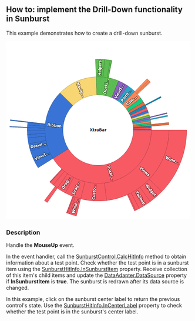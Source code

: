 ## How to: implement the Drill-Down functionality in Sunburst

This example demonstrates how to create a drill-down sunburst.

![](Media/sunburst-drill-down.gif)

### Description

Handle the **MouseUp** event. 

In the event handler, call the [SunburstControl.CalcHitInfo](https://documentation.devexpress.com/WindowsForms/DevExpress.XtraTreeMap.SunburstControl.CalcHitInfo.method) method to obtain information about a test point. Check whether the test point is in a sunburst item using the [SunburstHitInfo.InSunburstItem](https://documentation.devexpress.com/WindowsForms/DevExpress.XtraTreeMap.SunburstHitInfo.InSunburstItem.property) property. Receive collection of this item's child items and update the [DataAdapter.DataSource](https://documentation.devexpress.com/WindowsForms/DevExpress.XtraTreeMap.SunburstHierarchicalDataAdapter.DataSource.property) property if **InSunburstItem** is **true**. The sunburst is redrawn after its data source is changed. 

In this example, click on the sunburst center label to return the previous control's state. Use the [SunburstHitInfo.InCenterLabel](https://documentation.devexpress.com/WindowsForms/DevExpress.XtraTreeMap.SunburstHitInfo.InCenterLabel.property) property to check whether the test point is in the sunburst's center label.